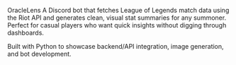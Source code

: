 OracleLens
A Discord bot that fetches League of Legends match data using the Riot API and generates clean, visual stat summaries for any summoner. Perfect for casual players who want quick insights without digging through dashboards.

Built with Python to showcase backend/API integration, image generation, and bot development.